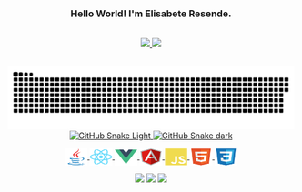 ### <div align="center"> Hello World! I'm Elisabete Resende. </div>

<div align="center" display="inline-block"><br>
  <a href="https://github.com/elisaresend">
  <img height="120em" float="left" src="https://github-readme-stats.vercel.app/api?username=elisaresend&show_icons=true&theme=radical&include_all_commits=true&count_private=true"/>
  <img height="120em" float="right" src="https://github-readme-stats.vercel.app/api/top-langs/?username=elisaresend&layout=compact&langs_count=7&theme=radical"/>
</div></br>
  
 <div align="center">
  
   ![Snake animation](https://github.com/elisaresend/elisaresend/blob/output/github-contribution-grid-snake.svg)
   ![GitHub Snake Light](github-snake.svg#gh-light-mode-only)
   ![GitHub Snake dark](github-snake-dark.svg#gh-dark-mode-only)
   
 </div>
  
<div align="center">
  <p>
    <img align="center" alt="elisa-Js" height="30" width="40" src="https://raw.githubusercontent.com/devicons/devicon/master/icons/java/java-original.svg">
    <img align="center" alt="elisa-React" height="30" width="40" src="https://raw.githubusercontent.com/devicons/devicon/master/icons/react/react-original.svg">
    <img align="center" alt="elisa-Js" height="30" width="40" src="https://raw.githubusercontent.com/devicons/devicon/master/icons/vuejs/vuejs-original.svg">
    <img align="center" alt="elisa-HTML" height="30" width="40" src="https://raw.githubusercontent.com/devicons/devicon/master/icons/angularjs/angularjs-original.svg">
    <img align="center" alt="elisa-Js" height="30" width="40" src="https://raw.githubusercontent.com/devicons/devicon/master/icons/javascript/javascript-plain.svg">
    <img align="center" alt="elisa-HTML" height="30" width="40" src="https://raw.githubusercontent.com/devicons/devicon/master/icons/html5/html5-original.svg">
    <img align="center" alt="elisa-CSS" height="30" width="40" src="https://raw.githubusercontent.com/devicons/devicon/master/icons/css3/css3-original.svg">
 </p>
 
  
<div>
 <p> 
   <a href = "mailto:182elisa182@gmail.com"><img src="https://img.shields.io/badge/-Gmail-%23333?style=for-the-badge&logo=gmail&logoColor=white" target="_blank"></a>
   <a href="https://www.linkedin.com/in/elisaresend" target="_blank"><img src="https://img.shields.io/badge/-LinkedIn-%230077B5?style=for-the-badge&logo=linkedin&logoColor=white" target="_blank"></a>
   <a href="https://codepen.io/elisaresend" target="_blank"><img src="https://img.shields.io/badge/codepen-mZxxldWc3an_jbwrGKcwAAAA?style=for-the-badge&logo=codepen&logoColor=white" target="_blank"></a>
 </p>
</div>
  
  
</div>
